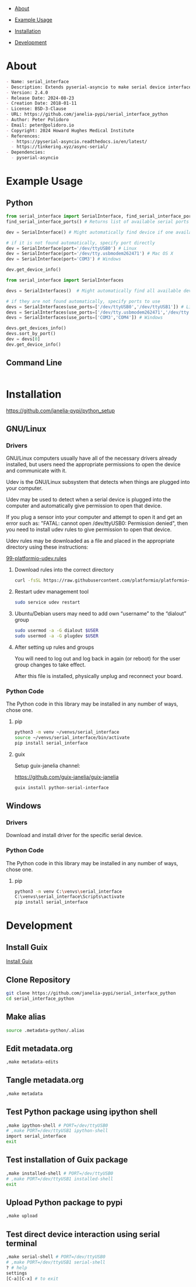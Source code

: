 - [About](#orgaec2d21)
- [Example Usage](#orgb927588)
- [Installation](#orgcd3ad0b)
- [Development](#orgc358a81)

    <!-- This file is generated automatically from metadata.org -->
    <!-- File edits may be overwritten! -->


<a id="orgaec2d21"></a>

# About

```markdown
- Name: serial_interface
- Description: Extends pyserial-asyncio to make serial device interfaces.
- Version: 2.4.0
- Release Date: 2024-08-23
- Creation Date: 2018-01-11
- License: BSD-3-Clause
- URL: https://github.com/janelia-pypi/serial_interface_python
- Author: Peter Polidoro
- Email: peter@polidoro.io
- Copyright: 2024 Howard Hughes Medical Institute
- References:
  - https://pyserial-asyncio.readthedocs.io/en/latest/
  - https://tinkering.xyz/async-serial/
- Dependencies:
  - pyserial-asyncio
```


<a id="orgb927588"></a>

# Example Usage


## Python

```python
from serial_interface import SerialInterface, find_serial_interface_ports
find_serial_interface_ports() # Returns list of available serial ports

dev = SerialInterface() # Might automatically find device if one available

# if it is not found automatically, specify port directly
dev = SerialInterface(port='/dev/ttyUSB0') # Linux
dev = SerialInterface(port='/dev/tty.usbmodem262471') # Mac OS X
dev = SerialInterface(port='COM3') # Windows

dev.get_device_info()

from serial_interface import SerialInterfaces

devs = SerialInterfaces()  # Might automatically find all available devices

# if they are not found automatically, specify ports to use
devs = SerialInterfaces(use_ports=['/dev/ttyUSB0','/dev/ttyUSB1']) # Linux
devs = SerialInterfaces(use_ports=['/dev/tty.usbmodem262471','/dev/tty.usbmodem262472']) # Mac OS X
devs = SerialInterfaces(use_ports=['COM3','COM4']) # Windows

devs.get_devices_info()
devs.sort_by_port()
dev = devs[0]
dev.get_device_info()
```


## Command Line

```sh

```


<a id="orgcd3ad0b"></a>

# Installation

<https://github.com/janelia-pypi/python_setup>


## GNU/Linux


### Drivers

GNU/Linux computers usually have all of the necessary drivers already installed, but users need the appropriate permissions to open the device and communicate with it.

Udev is the GNU/Linux subsystem that detects when things are plugged into your computer.

Udev may be used to detect when a serial device is plugged into the computer and automatically give permission to open that device.

If you plug a sensor into your computer and attempt to open it and get an error such as: "FATAL: cannot open /dev/ttyUSB0: Permission denied", then you need to install udev rules to give permission to open that device.

Udev rules may be downloaded as a file and placed in the appropriate directory using these instructions:

[99-platformio-udev.rules](https://docs.platformio.org/en/stable/core/installation/udev-rules.html)

1.  Download rules into the correct directory

    ```sh
    curl -fsSL https://raw.githubusercontent.com/platformio/platformio-core/master/scripts/99-platformio-udev.rules | sudo tee /etc/udev/rules.d/99-platformio-udev.rules
    ```

2.  Restart udev management tool

    ```sh
    sudo service udev restart
    ```

3.  Ubuntu/Debian users may need to add own “username” to the “dialout” group

    ```sh
    sudo usermod -a -G dialout $USER
    sudo usermod -a -G plugdev $USER
    ```

4.  After setting up rules and groups

    You will need to log out and log back in again (or reboot) for the user group changes to take effect.
    
    After this file is installed, physically unplug and reconnect your board.


### Python Code

The Python code in this library may be installed in any number of ways, chose one.

1.  pip

    ```sh
    python3 -m venv ~/venvs/serial_interface
    source ~/venvs/serial_interface/bin/activate
    pip install serial_interface
    ```

2.  guix

    Setup guix-janelia channel:
    
    <https://github.com/guix-janelia/guix-janelia>
    
    ```sh
    guix install python-serial-interface
    ```


## Windows


### Drivers

Download and install driver for the specific serial device.


### Python Code

The Python code in this library may be installed in any number of ways, chose one.

1.  pip

    ```sh
    python3 -m venv C:\venvs\serial_interface
    C:\venvs\serial_interface\Scripts\activate
    pip install serial_interface
    ```


<a id="orgc358a81"></a>

# Development


## Install Guix

[Install Guix](https://guix.gnu.org/manual/en/html_node/Binary-Installation.html)


## Clone Repository

```sh
git clone https://github.com/janelia-pypi/serial_interface_python
cd serial_interface_python
```


## Make alias

```sh
source .metadata-python/.alias
```


## Edit metadata.org

```sh
,make metadata-edits
```


## Tangle metadata.org

```sh
,make metadata
```


## Test Python package using ipython shell

```sh
,make ipython-shell # PORT=/dev/ttyUSB0
# ,make PORT=/dev/ttyUSB1 ipython-shell
import serial_interface
exit
```


## Test installation of Guix package

```sh
,make installed-shell # PORT=/dev/ttyUSB0
# ,make PORT=/dev/ttyUSB1 installed-shell
exit
```


## Upload Python package to pypi

```sh
,make upload
```


## Test direct device interaction using serial terminal

```sh
,make serial-shell # PORT=/dev/ttyUSB0
# ,make PORT=/dev/ttyUSB1 serial-shell
? # help
settings
[C-a][C-x] # to exit
```
